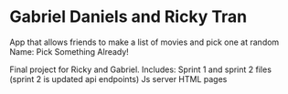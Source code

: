 # Gabriel Daniels and Ricky Tran

App that allows friends to make a list of movies and pick one at random 
Name: Pick Something Already!

Final project for Ricky and Gabriel. Includes:
  Sprint 1 and sprint 2 files (sprint 2 is updated api endpoints)
  Js server
  HTML pages
